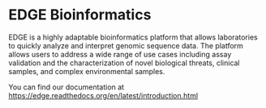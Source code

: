 EDGE Bioinformatics
===================

EDGE is a highly adaptable bioinformatics platform that allows laboratories to quickly analyze and interpret genomic sequence data. The platform allows users to address a wide range of use cases including assay validation and the characterization of novel biological threats, clinical samples, and complex environmental samples.

You can find our documentation at https://edge.readthedocs.org/en/latest/introduction.html
